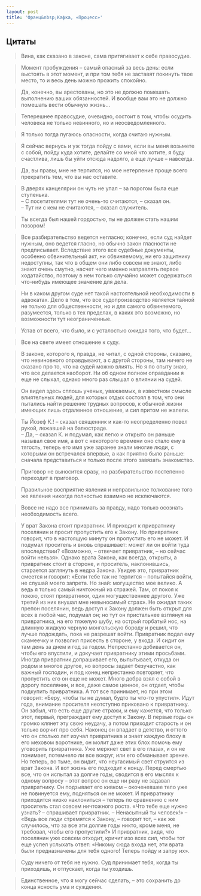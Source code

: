 ```yaml
---
layout: post
title: 'Франц&nbsp;Кафка, «Процесс»'
---
```


## Цитаты
>Вина, как сказано в законе, сама притягивает к себе правосудие.

>Момент пробуждения – самый опасный за весь день: если выстоять в этот момент, и при том тебя не заставят покинуть твое место, то и весь день можно прожить спокойно.

>Да, конечно, вы арестованы, но это не должно помешать выполнению ваших обязанностей. И вообще вам это не должно помешать вести обычную жизнь…

>Теперешнее правосудие, очевидно, состоит в том, чтобы осудить человека не только невинного, но и неосведомленного.

>Я только тогда пугаюсь опасности, когда считаю нужным.

>Я сейчас вернусь и уж тогда пойду с вами, если вы меня возьмете с собой, пойду куда хотите, делайте со мной что хотите, я буду счастлива, лишь бы уйти отсюда надолго, а еще лучше – навсегда.

>Да, вы правы, мне не терпится, но мое нетерпение проще всего прекратить тем, что вы нас оставите.

>В дверях канцелярии он чуть не упал – за порогом была еще ступенька.  
– С посетителями тут не очень-то считаются, – сказал он.  
– Тут ни с кем не считаются, – сказал служитель.

>Ты всегда был нашей гордостью, ты не должен стать нашим позором!

>Все разбирательство ведется негласно; конечно, если суд найдет нужным, оно ведется гласно, но обычно закон гласности не предписывает. Вследствие этого все судебные документы, особенно обвинительный акт, ни обвиняемому, ни его защитнику недоступны, так что в общем они либо совсем не знают, либо знают очень смутно, насчет чего именно направлять первое ходатайство, поэтому в нем только случайно может содержаться что-нибудь имеющее значение для дела.

>Ни в каком другом суде нет такой настоятельной необходимости в адвокатах. Дело в том, что все судопроизводство является тайной не только для общественности, но и для самого обвиняемого, разумеется, только в тех пределах, в каких это возможно, но возможности тут неограниченные.

>Устав от всего, что было, и с усталостью ожидая того, что будет...

>Все на свете имеет отношение к суду.

>В законе, которого я, правда, не читал, с одной стороны, сказано, что невиновного оправдывают, а с другой стороны, там ничего не сказано про то, что на судей можно влиять. Но я по опыту знаю, что все делается наоборот. Ни об одном полном оправдании я еще не слыхал, однако много раз слышал о влиянии на судей.

>Он видел здесь сплошь ученых, уважаемых, в известном смысле влиятельных людей, для которых отдых состоял в том, что они пытались найти решение трудных вопросов, к обычной жизни имеющих лишь отдаленное отношение, и сил притом не жалели.

>Ты Йозеф К.! – сказал священник и как-то неопределенно повел рукой, лежавшей на балюстраде.  
– Да, – сказал К. и подумал, как легко и открыто он раньше называл свое имя, а вот с некоторого времени оно стало ему в тягость, теперь его имя уже заранее знали многие люди, с которыми он встречался впервые, а как приятно было раньше: сначала представиться и только после этого завязать знакомство.

>Приговор не выносится сразу, но разбирательство постепенно переходит в приговор.

>Правильное восприятие явления и неправильное толкование того же явления никогда полностью взаимно не исключаются.

>Вовсе не надо все принимать за правду, надо только осознать необходимость всего.

>У врат Закона стоит привратник. И приходит к привратнику поселянин и просит пропустить его к Закону. Но привратник говорит, что в настоящую минуту он пропустить его не может. И подумал проситель и вновь спрашивает: может ли он войти туда впоследствии? «Возможно, – отвечает привратник, – но сейчас войти нельзя». Однако врата Закона, как всегда, открыты, а привратник стоит в стороне, и проситель, наклонившись, старается заглянуть в недра Закона. Увидев это, привратник смеется и говорит: «Если тебе так не терпится – попытайся войти, не слушай моего запрета. Но знай: могущество мое велико. А ведь я только самый ничтожный из стражей. Там, от покоя к покою, стоят привратники, один могущественнее другого. Уже третий из них внушал мне невыносимый страх». Не ожидал таких препон поселянин, ведь доступ к Закону должен быть открыт для всех в любой час, подумал он; но тут он пристальнее взглянул на привратника, на его тяжелую шубу, на острый горбатый нос, на длинную жидкую черную монгольскую бороду и решил, что лучше подождать, пока не разрешат войти. Привратник подал ему скамеечку и позволил присесть в стороне, у входа. И сидит он там день за днем и год за годом. Непрестанно добивается он, чтобы его впустили, и докучает привратнику этими просьбами. Иногда привратник допрашивает его, выпытывает, откуда он родом и многое другое, но вопросы задает безучастно, как важный господин, и под конец непрестанно повторяет, что пропустить его он еще не может. Много добра взял с собой в дорогу поселянин, и все, даже самое ценное, он отдает, чтобы подкупить привратника. А тот все принимает, но при этом говорит: «Беру, чтобы ты не думал, будто ты что-то упустил». Идут года, внимание просителя неотступно приковано к привратнику. Он забыл, что есть еще другие стражи, и ему кажется, что только этот, первый, преграждает ему доступ к Закону. В первые годы он громко клянет эту свою неудачу, а потом приходит старость и он только ворчит про себя. Наконец он впадает в детство, и оттого что он столько лет изучал привратника и знает каждую блоху в его меховом воротнике, он молит даже этих блох помочь ему уговорить привратника. Уже меркнет свет в его глазах, и он не понимает, потемнело ли все вокруг, или его обманывает зрение. Но теперь, во тьме, он видит, что неугасимый свет струится из врат Закона. И вот жизнь его подходит к концу. Перед смертью все, что он испытал за долгие годы, сводится в его мыслях к одному вопросу – этот вопрос он еще ни разу не задавал привратнику. Он подзывает его кивком – окоченевшее тело уже не повинуется ему, подняться он не может. И привратнику приходится низко наклониться – теперь по сравнению с ним проситель стал совсем ничтожного роста. «Что тебе еще нужно узнать? – спрашивает привратник. – Ненасытный ты человек!» – «Ведь все люди стремятся к Закону, – говорит тот, – как же случилось, что за все эти долгие годы никто, кроме меня, не требовал, чтобы его пропустили?» И привратник, видя, что поселянин уже совсем отходит, кричит изо всех сил, чтобы тот еще успел услыхать ответ: «Никому сюда входа нет, эти врата были предназначены для тебя одного! Теперь пойду и запру их».

>Суду ничего от тебя не нужно. Суд принимает тебя, когда ты приходишь, и отпускает, когда ты уходишь.

>Единственное, что я могу сейчас сделать, – это сохранить до конца ясность ума и суждения.
